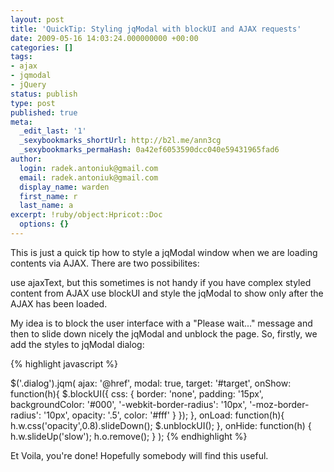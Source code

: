 ```yaml
---
layout: post
title: 'QuickTip: Styling jqModal with blockUI and AJAX requests'
date: 2009-05-16 14:03:24.000000000 +00:00
categories: []
tags:
- ajax
- jqmodal
- jQuery
status: publish
type: post
published: true
meta:
  _edit_last: '1'
  _sexybookmarks_shortUrl: http://b2l.me/ann3cg
  _sexybookmarks_permaHash: 0a42ef6053590dcc040e59431965fad6
author:
  login: radek.antoniuk@gmail.com
  email: radek.antoniuk@gmail.com
  display_name: warden
  first_name: r
  last_name: a
excerpt: !ruby/object:Hpricot::Doc
  options: {}
---
```

This is just a quick tip how to style a jqModal window when we are loading contents via AJAX. There are two possibilites:

use ajaxText, but this sometimes is not handy if you have complex styled content from AJAX
use blockUI and style the jqModal to show only after the AJAX has been loaded.

My idea is to block the user interface with a "Please wait..." message and then to slide down nicely the jqModal and unblock the page.  So, firstly, we add the styles to jqModal dialog:

{% highlight javascript %}

$('.dialog').jqm(
                ajax: '@href',
		modal: true,
		target: '#target',
    	        onShow: function(h){ 
                  $.blockUI({ css: { 
                    border: 'none', 
                    padding: '15px', 
                    backgroundColor: '#000', 
                    '-webkit-border-radius': '10px', 
                    '-moz-border-radius': '10px', 
                    opacity: '.5', 
                    color: '#fff' 
                 } }); 
               },
		onLoad: function(h){
			h.w.css('opacity',0.8).slideDown();
                        $.unblockUI();
		},
		onHide: function(h) {
			h.w.slideUp('slow');
			h.o.remove();
		}
);
{% endhighlight %}

Et Voila, you're done!  Hopefully somebody will find this useful.

